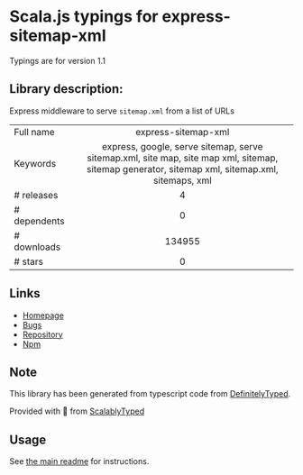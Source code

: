 
# Scala.js typings for express-sitemap-xml

Typings are for version 1.1

## Library description:
Express middleware to serve `sitemap.xml` from a list of URLs

|                    |                 |
| ------------------ | :-------------: |
| Full name          | express-sitemap-xml |
| Keywords           | express, google, serve sitemap, serve sitemap.xml, site map, site map xml, sitemap, sitemap generator, sitemap xml, sitemap.xml, sitemaps, xml |
| # releases         | 4 |
| # dependents       | 0 |
| # downloads        | 134955 |
| # stars            | 0 |

## Links
- [Homepage](https://github.com/feross/express-sitemap-xml)
- [Bugs](https://github.com/feross/express-sitemap-xml/issues)
- [Repository](https://github.com/feross/express-sitemap-xml)
- [Npm](https://www.npmjs.com/package/express-sitemap-xml)
    


## Note
This library has been generated from typescript code from [DefinitelyTyped](https://definitelytyped.org).

Provided with :purple_heart: from [ScalablyTyped](https://github.com/oyvindberg/ScalablyTyped)

## Usage
See [the main readme](../../readme.md) for instructions.


